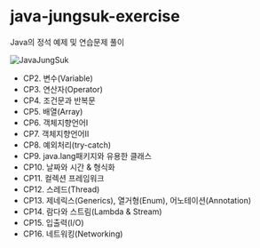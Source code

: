 # java-jungsuk-exercise
Java의 정석 예제 및 연습문제 풀이

![JavaJungSuk](http://image.kyobobook.co.kr/images/book/xlarge/032/x9788994492032.jpg "JavaJungSuk")

* CP2.  변수(Variable)
* CP3.  연산자(Operator)
* CP4.  조건문과 반복문
* CP5.  배열(Array)
* CP6.  객체지향언어I
* CP7.  객체지향언어II
* CP8.  예외처리(try-catch)
* CP9.  java.lang패키지와 유용한 클래스
* CP10. 날짜와 시간 & 형식화
* CP11. 컬렉션 프레임워크
* CP12. 스레드(Thread)
* CP13. 제네릭스(Generics), 열거형(Enum), 어노테이션(Annotation)
* CP14. 람다와 스트림(Lambda & Stream)
* CP15. 입출력(I/O)
* CP16. 네트워킹(Networking)
